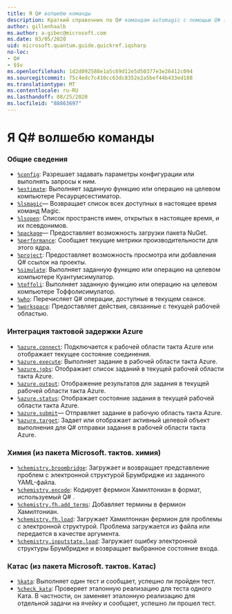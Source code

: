 ```yaml
---
title: Я Q# волшебю команды
description: Краткий справочник по Q# командам automagic с помощью Q# записных книжек Jupyter
author: gillenhaalb
ms.author: a-gibec@microsoft.com
ms.date: 03/05/2020
uid: microsoft.quantum.guide.quickref.iqsharp
no-loc:
- Q#
- $$v
ms.openlocfilehash: 1d2d092588e1a5c69d12e5d50377e3e26412c094
ms.sourcegitcommit: 75c4edc7c410cc63dc8352e2a5bef44b433ed188
ms.translationtype: MT
ms.contentlocale: ru-RU
ms.lasthandoff: 08/25/2020
ms.locfileid: "88863697"
---
```

# <a name="ino-locq-magic-commands"></a>Я Q# волшебю команды

### <a name="general"></a>Общие сведения

- [`%config`](xref:microsoft.quantum.iqsharp.magic-ref.config): Разрешает задавать параметры конфигурации или выполнять запросы к ним.
- [`%estimate`](xref:microsoft.quantum.iqsharp.magic-ref.estimate): Выполняет заданную функцию или операцию на целевом компьютере Ресаурцесестиматор.
- [`%lsmagic`](xref:microsoft.quantum.iqsharp.magic-ref.lsmagic)— Возвращает список всех доступных в настоящее время команд Magic.
- [`%lsopen`](xref:microsoft.quantum.iqsharp.magic-ref.lsopen): Список пространств имен, открытых в настоящее время, и их псевдонимов.
- [`%package`](xref:microsoft.quantum.iqsharp.magic-ref.package)— Предоставляет возможность загрузки пакета NuGet.
- [`%performance`](xref:microsoft.quantum.iqsharp.magic-ref.performance): Сообщает текущие метрики производительности для этого ядра.
- [`%project`](xref:microsoft.quantum.iqsharp.magic-ref.project): Предоставляет возможность просмотра или добавления Q# ссылок на проекты. 
- [`%simulate`](xref:microsoft.quantum.iqsharp.magic-ref.simulate): Выполняет заданную функцию или операцию на целевом компьютере Куантумсимулатор.
- [`%toffoli`](xref:microsoft.quantum.iqsharp.magic-ref.toffoli): Выполняет заданную функцию или операцию на целевом компьютере Тоффолисимулатор.
- [`%who`](xref:microsoft.quantum.iqsharp.magic-ref.who): Перечисляет Q# операции, доступные в текущем сеансе.
- [`%workspace`](xref:microsoft.quantum.iqsharp.magic-ref.workspace): Предоставляет действия, связанные с текущей рабочей областью.

### <a name="azure-quantum-integration"></a>Интеграция тактовой задержки Azure

- [`%azure.connect`](xref:microsoft.quantum.iqsharp.magic-ref.azure.connect): Подключается к рабочей области такта Azure или отображает текущее состояние соединения.
- [`%azure.execute`](xref:microsoft.quantum.iqsharp.magic-ref.azure.execute): Выполняет задание в рабочей области такта Azure.
- [`%azure.jobs`](xref:microsoft.quantum.iqsharp.magic-ref.azure.jobs): Отображает список заданий в текущей рабочей области такта Azure.
- [`%azure.output`](xref:microsoft.quantum.iqsharp.magic-ref.azure.output): Отображение результатов для задания в текущей рабочей области такта Azure.
- [`%azure.status`](xref:microsoft.quantum.iqsharp.magic-ref.azure.status): Отображает состояние задания в текущей рабочей области такта Azure.
- [`%azure.submit`](xref:microsoft.quantum.iqsharp.magic-ref.azure.submit)— Отправляет задание в рабочую область такта Azure.
- [`%azure.target`](xref:microsoft.quantum.iqsharp.magic-ref.azure.target): Задает или отображает активный целевой объект выполнения для Q# отправки задания в рабочей области такта Azure.

### <a name="chemistry-from-microsoftquantumchemistry-package"></a>Химия (из пакета Microsoft. тактов. химия)

- [`%chemistry.broombridge`](xref:microsoft.quantum.iqsharp.magic-ref.chemistry.broombridge): Загружает и возвращает представление проблем с электронной структурой Брумбридже из заданного YAML-файла.
- [`%chemistry.encode`](xref:microsoft.quantum.iqsharp.magic-ref.chemistry.encode): Кодирует фермион Хамилтониан в формат, используемый Q# .
- [`%chemistry.fh.add_terms`](xref:microsoft.quantum.iqsharp.magic-ref.chemistry.fh.add_terms): Добавляет термины в фермион Хамилтониан.
- [`%chemistry.fh.load`](xref:microsoft.quantum.iqsharp.magic-ref.chemistry.fh.load): Загружает Хамилтониан фермион для проблемы с электронной структурой. Проблема загружается из файла или передается в качестве аргумента.
- [`%chemistry.inputstate.load`](xref:microsoft.quantum.iqsharp.magic-ref.chemistry.inputstate.load): Загружает ошибку электронной структуры Брумбридже и возвращает выбранное состояние входа.

### <a name="katas-from-microsoftquantumkatas-package"></a>Катас (из пакета Microsoft. тактов. Катас)

- [`%kata`](xref:microsoft.quantum.iqsharp.magic-ref.kata): Выполняет один тест и сообщает, успешно ли пройден тест.
- [`%check_kata`](xref:microsoft.quantum.iqsharp.magic-ref.check_kata): Проверяет эталонную реализацию для теста одного Ката.
    В частности, он заменяет эталонную реализацию для отдельной задачи на ячейку и сообщает, успешно ли прошел тест.
